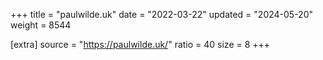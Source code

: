 +++
title = "paulwilde.uk"
date = "2022-03-22"
updated = "2024-05-20"
weight = 8544

[extra]
source = "https://paulwilde.uk/"
ratio = 40
size = 8
+++
